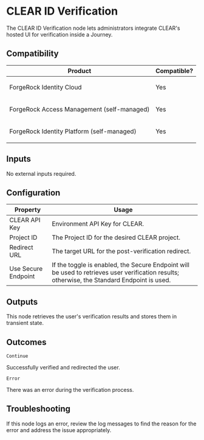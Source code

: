 # CLEAR ID Verification

The CLEAR ID Verification node lets administrators integrate CLEAR's hosted UI for verification inside a Journey.

## Compatibility

<table>
  <colgroup>
    <col>
    <col>
  </colgroup>
  <thead>
  <tr>
    <th>Product</th>
    <th>Compatible?</th>
  </tr>
  </thead>
  <tbody>
  <tr>
    <td><p>ForgeRock Identity Cloud</p></td>
    <td><p><span>Yes</span></p></td>
  </tr>
  <tr>
    <td><p>ForgeRock Access Management (self-managed)</p></td>
    <td><p><span>Yes</span></p></td>
  </tr>
  <tr>
    <td><p>ForgeRock Identity Platform (self-managed)</p></td>
    <td><p><span>Yes</span></p></td>
  </tr>
  </tbody>
</table>

## Inputs

No external inputs required.

## Configuration

<table>
  <thead>
  <th>Property</th>
  <th>Usage</th>
  </thead>

  <tr>
    <td>CLEAR API Key</td>
      <td>Environment API Key for CLEAR.
      </td>
  </tr>
  <tr>
    <td>Project ID</td>
    <td>The Project ID for the desired CLEAR project.
    </td>

  </tr>
  <tr>
    <td>Redirect URL</td>
    <td>The target URL for the post-verification redirect.
    </td>
  </tr>
  <tr>
    <td>Use Secure Endpoint</td>
    <td>If the toggle is enabled, the Secure Endpoint will be used to retrieves user verification results; otherwise, the Standard Endpoint is used.
    </td>
  </tr>
</table>

## Outputs

This node retrieves the user's verification results and stores them in transient state.

## Outcomes

`Continue`

Successfully verified and redirected the user.

`Error`

There was an error during the verification process.

## Troubleshooting

If this node logs an error, review the log messages to find the reason for the error and address the issue appropriately.